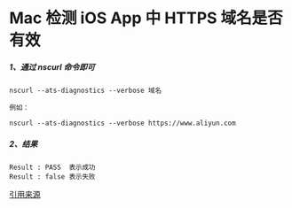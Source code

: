# Mac 检测 iOS App 中 HTTPS 域名是否有效

##### 1、通过 nscurl 命令即可

```shell
nscurl --ats-diagnostics --verbose 域名

例如：

nscurl --ats-diagnostics --verbose https://www.aliyun.com
```
##### 2、结果

```shell
Result : PASS  表示成功
Result : false 表示失败
```

[引用来源](!https://blog.csdn.net/zcl_666/article/details/69388883)


